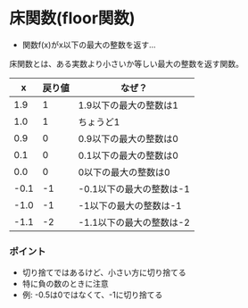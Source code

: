 # 床関数(floor関数)

- 関数f(x)がx以下の最大の整数を返す...

床関数とは、ある実数より小さいか等しい最大の整数を返す関数。

| x    | 戻り値 | なぜ？                   |
|------|--------|--------------------------|
| 1.9  | 1      | 1.9以下の最大の整数は1   |
| 1.0  | 1      | ちょうど1                |
| 0.9  | 0      | 0.9以下の最大の整数は0   |
| 0.1  | 0      | 0.1以下の最大の整数は0   |
| 0.0  | 0      | 0以下の最大の整数は0     |
| -0.1 | -1     | -0.1以下の最大の整数は-1 |
| -1.0 | -1     | -1以下の最大の整数は-1   |
| -1.1 | -2     | -1.1以下の最大の整数は-2 |

### ポイント

- 切り捨てではあるけど、小さい方に切り捨てる
- 特に負の数のときに注意
- 例: -0.5は0ではなくて、-1に切り捨てる

